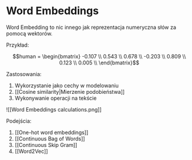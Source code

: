 # Word Embeddings

Word Embedding to nic innego jak reprezentacja numeryczna słów za pomocą wektorów.

Przykład:

$$human = \begin{bmatrix} -0.107 \\ 0.543 \\ 0.678 \\ -0.203 \\ 0.809 \\ 0.123 \\ 0.005 \\ \end{bmatrix}$$

Zastosowania:

1. Wykorzystanie jako cechy w modelowaniu
2. [[Cosine similarity|Mierzenie podobieństwa]]
3. Wykonywanie operacji na tekście

![[Word Embeddings calculations.png]]

Podejścia:

1. [[One-hot word embeddings]]
2. [[Continuous Bag of Words]]
3. [[Continuous Skip Gram]]
4. [[Word2Vec]]